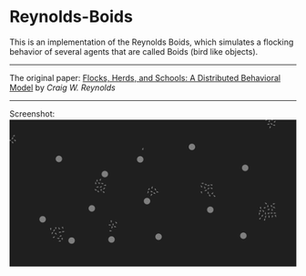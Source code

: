 # Reynolds-Boids

This is an implementation of the Reynolds Boids, which simulates a flocking behavior of several agents that are called Boids (bird like objects).

---

The original paper: [Flocks, Herds, and Schools: A Distributed Behavioral Model](https://team.inria.fr/imagine/files/2014/10/flocks-hers-and-schools.pdf) by <em>Craig W. Reynolds</em>


---

Screenshot:
![alt text](https://github.com/DACUS1995/Reynolds-Boids/blob/master/images/Screenshot_1.png "Content")